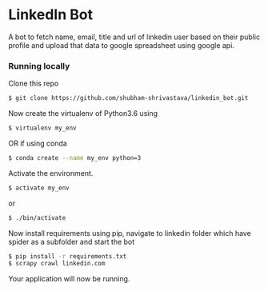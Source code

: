 # LinkedIn Bot
A bot to fetch name, email, title and url of linkedin user based on their public profile and upload that data to google spreadsheet using google api. 

### Running locally

Clone this repo
```sh
$ git clone https://github.com/shubham-shrivastava/linkedin_bot.git
```
Now create the virtualenv of Python3.6 using
```sh
$ virtualenv my_env
```
OR if using conda
```sh
$ conda create --name my_env python=3
```
Activate the environment.
```sh
$ activate my_env
```
or
```sh
$ ./bin/activate
```
Now install requirements using pip, navigate to linkedin folder which have spider as a subfolder and start the bot

```sh
$ pip install -r requirements.txt
$ scrapy crawl linkedin.com
```
Your application will now be running.
